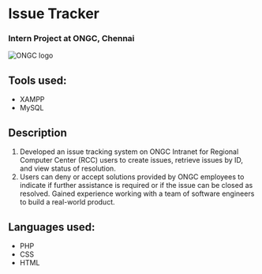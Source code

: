 # Issue Tracker
### Intern Project at ONGC, Chennai
![ONGC logo](https://www.ongcindia.com/wps/wcm/connect/b4ee71c1-8fb3-4a9e-866c-cc96ef9e6edb/logopng.png?MOD=AJPERES&CONVERT_TO=url&CACHEID=ROOTWORKSPACE-b4ee71c1-8fb3-4a9e-866c-cc96ef9e6edb-n1XfB6-)
## Tools used:
+ XAMPP
+ MySQL

## Description 

1. Developed an issue tracking system on ONGC Intranet for Regional Computer Center (RCC) users to
create issues, retrieve issues by ID, and view status of resolution.
2. Users can deny or accept solutions provided by ONGC employees to indicate if further assistance is
required or if the issue can be closed as resolved. Gained experience working with a team of software
engineers to build a real-world product.

## Languages used:
+ PHP
+ CSS
+ HTML 